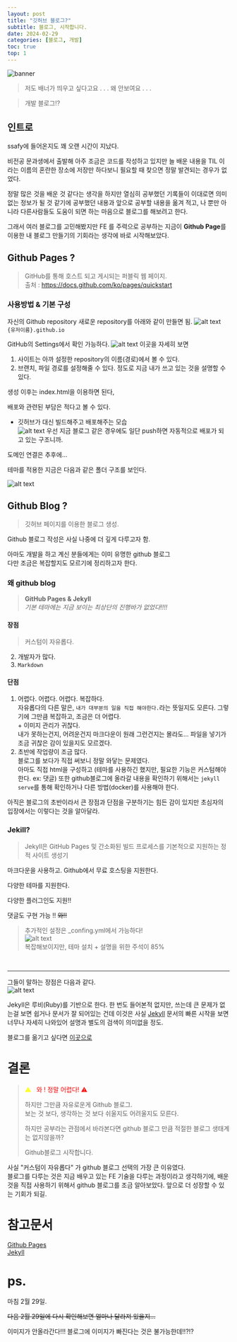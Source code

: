 ```yaml
---
layout: post
title: "깃허브 블로그?"
subtitle: 블로그, 시작합니다.
date: 2024-02-29
categories: [블로그, 개발]
toc: true
top: 1
---
```


![banner](/assets/images/GithubBlog/cat.jpg)
> 저도 배너가 띄우고 싶다고요 . . . 왜 안보여요 . . .

> 개발 블로그!?

## 인트로
ssafy에 들어온지도 꽤 오랜 시간이 지났다.   

비전공 문과생에서 출발해 아주 조금은 코드를 작성하고 있지만 늘 배운 내용을 TIL 이라는 이름의 혼란한 장소에 저장만 하다보니 필요할 때 찾으면 정말 발견되는 경우가 없었다.  

정말 많은 것을 배운 것 같다는 생각을 하지만 열심히 공부했던 기록들이 이대로면 의미없는 정보가 될 것 같기에 공부했던 내용과 앞으로 공부할 내용을 옮겨 적고, 나 뿐만 아니라 다른사람들도 도움이 되면 하는 마음으로 블로그를 해보려고 한다.

그래서 여러 블로그를 고민해봤지만 FE 를 주력으로 공부하는 지금이 **Github Page**를 이용한 내 블로그 만들기의 기회라는 생각에 바로 시작해보았다.

## Github Pages ?
> GitHub를 통해 호스트 되고 게시되는 퍼블릭 웹 페이지.
><br> 출처 : https://docs.github.com/ko/pages/quickstart


### 사용방법 & 기본 구성
자신의 Github repository 새로운 repository를 아래와 같이 만들면 됨.
![alt text](/assets/images/GithubBlog/Repo.png)<br>
`{유저이름}.github.io`

GitHub의 Settings에서 확인 가능하다.
![alt text](/assets/images/GithubBlog/GitHubPages.png)
이곳을 자세히 보면

1. 사이트는 아까 설정한 repository의 이름(경로)에서 볼 수 있다.
2. 브랜치, 파일 경로를 설정해줄 수 있다.
정도로 지금 내가 쓰고 있는 것을 설명할 수 있다.

생성 이후는 index.html을 이용하면 된다,

배포와 관련된 부담은 적다고 볼 수 있다.   
- 깃허브가 대신 빌드해주고 배포해주는 모습  
![alt text](/assets/images/GithubBlog/build.png)
우선 지금 블로그 같은 경우에도 일단 push하면 자동적으로 배포가 되고 있는 구조니까.


도메인 연결은 추후에...

테마를 적용한 지금은 다음과 같은 폴더 구조를 보인다.

![alt text](/assets/images/GithubBlog/folder.png)



## Github Blog ? 
> 깃허브 페이지를 이용한 블로그 생성.  

   Github 블로그 작성은 사실 나중에 더 깊게 다루고자 함.

아마도 개발을 하고 계신 분들에게는 이미 유명한 github 블로그  
다만 조금은 복잡할지도 모르기에 정리하고자 한다.

### 왜 github blog
> <storng>**GitHub Pages & Jekyll** </strong>
> <br>*기본 테마에는 지금 보이는 최상단의 진행바가 없었다!!!!*

#### 장점 
> 커스텀이 자유롭다.  
2. 개발자가 많다.
3. `Markdown`

#### 단점
1. 어렵다. 어렵다. 어렵다. 복잡하다.  
  자유롭다의 다른 말은, `내가 대부분의 일을 직접 해야한다.`라는 뜻일지도 모른다. 그렇기에 그만큼 복잡하고, 조금은 더 어렵다.  
  \+ 이미지 관리가 귀찮다.  
   내가 못하는건지, 어려운건지 마크다운이 원래 그런건지는 몰라도... 파일을 넣기가 조금 귀찮은 감이 있을지도 모르겠다.
2. 초반에 작업량이 조금 많다.  
   블로그를 보다가 직접 써보니 정말 와닿는 문제였다.  
   아마도 직접 html을 구성하고 (테마를 사용하긴 했지만, 필요한 기능은 커스텀해야한다. ex: 댓글) 또한 github블로그에 올라갈 내용을 확인하기 위해서는 `jekyll serve`를 통해 확인하거나 다른 방법(docker)를 사용해야 한다.


아직은 블로그의 초반이라서 큰 장점과 단점을 구분하기는 힘든 감이 있지만 초심자의 입장에서는 이렇다는 것을 알아달라.

### Jekill?
> Jekyll은 GitHub Pages 및 간소화된 빌드 프로세스를 기본적으로 지원하는 정적 사이트 생성기

마크다운을 사용하고. Github에서 무료 호스팅을 지원한다.

다양한 테마를 지원한다.

다양한 플러그인도 지원!!

댓글도 구현 가능 !! ~~와!!~~

> 추가적인 설정은 _confing.yml에서 가능하다!  
> ![alt text](/assets/images/GithubBlog/config.png)  
> 복잡해보이지만, 테마 설치 + 설명을 위한 주석이 85%
> <br>
<br>

---

그들이 말하는 장점은 다음과 같다.   
![alt text](/assets/images/GithubBlog/Jekyll.png)

Jekyll은 루비(Ruby)를 기반으로 한다. 한 번도 들어본적 없지만, 쓰는데 큰 문제가 없는걸 보면 쉽거나 문서가 잘 되어있는 건데 이것은 사실 [Jekyll](https://jekyllrb-ko.github.io/docs/) 문서의 빠른 시작을 보면 너무나 자세히 나와있어 설명과 별도의 검색이 의미없을 정도.

블로그를 옮기고 싶다면 [이곳으로](https://import.jekyllrb.com/docs/home/)

# 결론
> <stong style='color:red '> <span style='color:yellow'>⚠&nbsp;&nbsp;</span>   와 ! 정말 어렵다!    ⚠   
> </stong> 
>
> 하지만 그만큼 자유로운게 Github 블로그.  
> 보는 것 보다, 생각하는 것 보다 쉬울지도 어려울지도 모른다.
>
> 하지만 공부라는 관점에서 바라본다면 github 블로그 만큼 적절한 블로그 생태계는 없지않을까?
>
> Github블로그 시작합니다.
  
  
사실 "커스텀이 자유롭다" 가 github 블로그 선택의 가장 큰 이유였다.  
블로그를 다루는 것은 지금 배우고 있는 FE 기술을 다루는 과정이라고 생각하기에, 배운 것을 직접 사용하기 위해서 github 블로그를 조금 알아보았다. 앞으로 더 성장할 수 있는 기회가 되길.


# 참고문서 
  [Github Pages](https://docs.github.com/ko/pages/getting-started-with-github-pages/about-github-pages)  
  [Jekyll](https://jekyllrb-ko.github.io/docs/)  


# ps.
마침 2월 29일.

~~다음 2월 29일에 다시 확인해보면 얼마나 달라져 있을지...~~

이미지가 안올라간다!!!  블로그에 이미지가 빠진다는 것은 불가능한데!!?!?


&nbsp;

